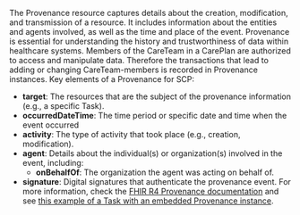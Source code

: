 The Provenance resource captures details about the creation, modification, and transmission of a resource. It includes information about the entities and agents involved, as well as the time and place of the event. Provenance is essential for understanding the history and trustworthiness of data within healthcare systems. Members of the CareTeam in a CarePlan are authorized to access and manipulate data.  Therefore the transactions that lead to adding or changing CareTeam-members is recorded in Provenance instances. 
Key elements of a Provenance for SCP:
- **target**: The resources that are the subject of the provenance information (e.g., a specific Task).
- **occurredDateTime**: The time period or specific date and time when the event occurred
- **activity**: The type of activity that took place (e.g., creation, modification).
- **agent**: Details about the individual(s) or organization(s) involved in the event, including:
    - **onBehalfOf**: The organization the agent was acting on behalf of.
- **signature**: Digital signatures that authenticate the provenance event.
For more information, check the [FHIR R4 Provenance documentation](https://hl7.org/fhir/R4/provenance.html) and see [this example of a Task with an embedded Provenance instance](https://hl7.org/fhir/R4/task-example1.json.html).